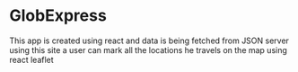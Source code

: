 # GlobExpress

This app is created using react and data is being fetched from JSON server
using this site a user can mark all the locations he travels on the map using react leaflet 

